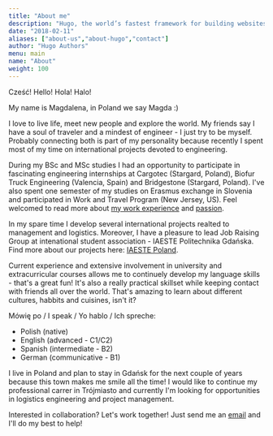 ```yaml
---
title: "About me"
description: "Hugo, the world’s fastest framework for building websites"
date: "2018-02-11"
aliases: ["about-us","about-hugo","contact"]
author: "Hugo Authors"
menu: main
name: "About"
weight: 100
---
```


Cześć! Hello! Hola! Halo!

My name is Magdalena, in Poland we say Magda :)


I love to live life, meet new people and explore the world. My friends say I have a soul of traveler and a mindest of engineer - I just try to be myself. Probably connecting both is part of my personality because recently I spent most of my time on international projects devoted to engineering. 


During my BSc and MSc studies I had an opportunity to participate in fascinating engineering internships at Cargotec (Stargard, Poland), Biofur Truck Engineering (Valencia, Spain) and Bridgestone (Stargard, Poland). I've also spent one semester of my studies on Erasmus exchange in Slovenia and participated in Work and Travel Program (New Jersey, US). Feel welcomed to read more about [my work experience](/experience) and [passion](/passion).

In my spare time I develop several international projects realted to management and logistics. Moreover, I have a pleasure to lead Job Raising Group at intenational student association - IAESTE Politechnika Gdańska. Find more about our projects here: [IAESTE Poland](https://www.iaeste.pl/).

Current experience and extensive involvement in university and extracurricular courses allows me to continuely develop my language skills - that's a great fun! It's also a really practical skillset while keeping contact with friends all over the world. That's amazing to learn about different cultures, habbits and cuisines, isn't it? 

Mówię po / I speak / Yo hablo / Ich spreche:

- Polish (native)
- English (advanced - C1/C2)
- Spanish (intermediate - B2)
- German (communicative - B1)

I live in Poland and plan to stay in Gdańsk for the next couple of years because this town makes me smile all the time! I would like to continue my professional carrer in Trójmiasto and currently I'm looking for opportunities in logistics engineering and project management.

Interested in collaboration? Let's work together! Just send me an [email](mailto:magdalena.kociuba95@gmail.com) and I'll do my best to help!